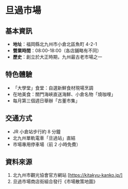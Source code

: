 # 旦過市場

## 基本資訊
- **地址**：福岡縣北九州市小倉北區魚町 4-2-1
- **營業時間**：08:00-18:00（各店鋪略有不同）
- **歷史**：創立於大正時期，九州最古老市場之一

## 特色體驗
- 「大學堂」食堂：自選新鮮食材現場烹調
- 在地美食：關門海峽直送海鮮、小倉名物「燒咖哩」
- 每月第三個週日舉辦「古董市集」

## 交通方式
- JR 小倉站步行約 8 分鐘
- 北九州單軌電車「旦過站」直結
- 市場專用停車場（前 2 小時免費）

## 資料來源
1. 北九州市觀光協會官方網站 [https://kitakyu-kanko.jp/]
2. 旦過市場商店街組合發行《市場散策地圖》
